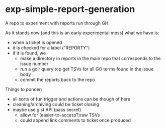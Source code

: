 # exp-simple-report-generation

A repo to experiment with reports run through GH.

As it stands now (and this is an early experimental mess) what we have is:

* when a ticket is opened
* it is checked for a label ("REPORTY")
* if it is found, we
  * make a directory in reports in the main repo that corresponds to the issue number
  * run a golr query top get TSVs for all GO terms found in the issue body
  * commit the reports back to the repo

Things to ponder:

- all sorts of fun trigger and actions can be though of here
- cleaning/archiving could be ticket closing
- maybe use gist API (pass secret)
  - allow for (easier-to-access?)raw TSVs
  - could append link comments to ticket once produced
